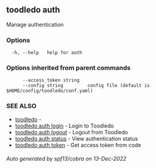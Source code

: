 ## toodledo auth

Manage authentication

### Options

```
  -h, --help   help for auth
```

### Options inherited from parent commands

```
      --access_token string   
      --config string         config file (default is $HOME/config/toodledo/conf.yaml)
```

### SEE ALSO

* [toodledo](toodledo.md)	 - 
* [toodledo auth login](toodledo_auth_login.md)	 - Login to Toodledo
* [toodledo auth logout](toodledo_auth_logout.md)	 - Logout from Toodledo
* [toodledo auth status](toodledo_auth_status.md)	 - View authentication status
* [toodledo auth token](toodledo_auth_token.md)	 - Get access token from code

###### Auto generated by spf13/cobra on 13-Dec-2022
